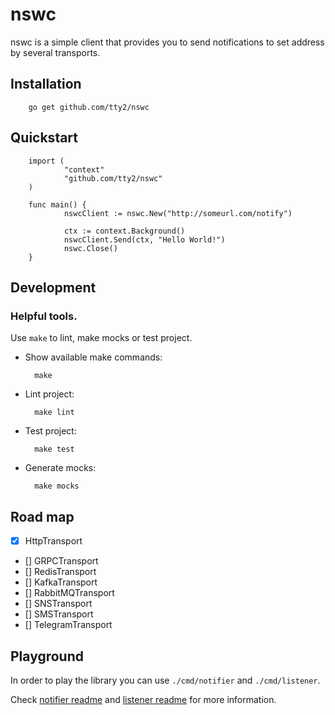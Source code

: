 # nswc


nswc is a simple client that provides you to send notifications to set address by several transports.

## Installation

        go get github.com/tty2/nswc

## Quickstart

        import (
                "context"
                "github.com/tty2/nswc"
        )

        func main() {
                nswcClient := nswc.New("http://someurl.com/notify")

                ctx := context.Background()
                nswcClient.Send(ctx, "Hello World!")
                nswc.Close()
        }
                       

## Development

### Helpful tools.

Use `make` to lint, make mocks or test project.

- Show available make commands:

        make

- Lint project:

        make lint

- Test project:

        make test

- Generate mocks:

        make mocks

## Road map

- [x] HttpTransport
- [] GRPCTransport
- [] RedisTransport
- [] KafkaTransport
- [] RabbitMQTransport
- [] SNSTransport
- [] SMSTransport
- [] TelegramTransport

## Playground

In order to play the library you can use `./cmd/notifier` and `./cmd/listener`.

Check  [notifier readme](./cmd/notifier/README.md)
and  [listener readme](./cmd/listener/README.md) for more information.